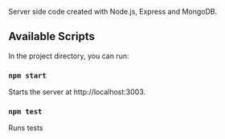 Server side code created with Node.js, Express and MongoDB.

## Available Scripts

In the project directory, you can run:

### `npm start`

Starts the server at http://localhost:3003.<br />

### `npm test`

Runs tests<br />

